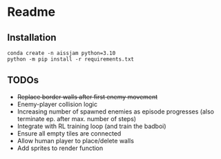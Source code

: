 # Readme

## Installation

```
conda create -n aissjam python=3.10
python -m pip install -r requirements.txt
```

## TODOs
- ~~Replace border walls after first enemy movement~~
- Enemy-player collision logic
- Increasing number of spawned enemies as episode progresses (also terminate ep. after max. number of steps)
- Integrate with RL training loop (and train the badboi)
- Ensure all empty tiles are connected
- Allow human player to place/delete walls
- Add sprites to render function
